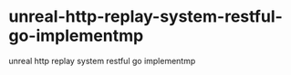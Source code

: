 # unreal-http-replay-system-restful-go-implementmp
unreal http replay system restful go implementmp
